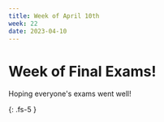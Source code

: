 ```yaml
---
title: Week of April 10th
week: 22
date: 2023-04-10
---
```


# Week of Final Exams!

Hoping everyone's exams went well! 


{: .fs-5 }
